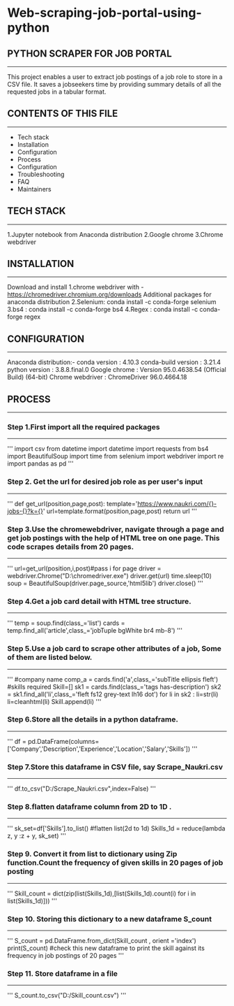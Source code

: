 # Web-scraping-job-portal-using-python
## PYTHON SCRAPER FOR JOB PORTAL
-------------------------------
This project enables a user to extract job postings of a job role to store in a CSV file. It saves a jobseekers time by providing summary details of all the requested jobs in a tabular format.<br /> 

## CONTENTS OF THIS FILE
---------------------

 * Tech stack<br /> 
 * Installation<br /> 
 * Configuration<br /> 
 * Process<br /> 
 * Configuration<br /> 
 * Troubleshooting<br /> 
 * FAQ<br /> 
 * Maintainers<br /> 

## TECH STACK
----------
1.Jupyter notebook from Anaconda distribution 
2.Google chrome 
3.Chrome webdriver

## INSTALLATION
------------
Download and install
1.chrome webdriver with -https://chromedriver.chromium.org/downloads Additional packages for anaconda distribution 
2.Selenium: conda install -c conda-forge selenium 
3.bs4 : conda install -c conda-forge bs4 
4.Regex : conda install -c conda-forge regex

## CONFIGURATION
-------------
Anaconda distribution:-
	conda version : 4.10.3
	conda-build version : 3.21.4
	python version : 3.8.8.final.0
Google chrome : Version 95.0.4638.54 (Official Build) (64-bit)
Chrome webdriver : ChromeDriver 96.0.4664.18


## PROCESS
--------
### Step 1.First import all the required packages
---------------------------------------------
'''
import csv
from datetime import datetime
import requests
from bs4 import BeautifulSoup
import time
from selenium import webdriver
import re
import pandas as pd
'''
### Step 2. Get the url for desired job role as per user's input
------------------------------------------------------------
'''
def get_url(position,page,post):
    template='https://www.naukri.com/{}-jobs-{}?k={}'
    url=template.format(position,page,post)
    return url
'''
### Step 3.Use the chromewebdriver, navigate through a page and get job postings with the help of HTML tree on one page. This code scrapes details from 20 pages.
-------------------------------------------------------------------------------------------------------------------------------------------------------------
'''
url=get_url(position,i,post)#pass i for page
driver = webdriver.Chrome("D:\chromedriver.exe")
driver.get(url)
time.sleep(10)
soup = BeautifulSoup(driver.page_source,'html5lib')
driver.close()
'''
### Step 4.Get a job card detail with HTML tree structure.
-------------------------------------------------------
'''
temp = soup.find(class_='list')
cards = temp.find_all('article',class_='jobTuple bgWhite br4 mb-8')
'''
### Step 5.Use a job card to scrape other attributes of a job, Some of them are listed below.
-----------------------------------------------------------------------------------------
'''
#company name
comp_a = cards.find('a',class_='subTitle ellipsis fleft')
#skills required
Skill=[]
        sk1 = cards.find(class_='tags has-description')
        sk2 = sk1.find_all('li',class_='fleft fs12 grey-text lh16 dot')
        for li in sk2 :
            li=str(li)
            li=cleanhtml(li)
            Skill.append(li)
'''	    
### Step 6.Store all the details in a python dataframe.
---------------------------------------------------
'''
df = pd.DataFrame(columns=['Company','Description','Experience','Location','Salary','Skills'])
'''
### Step 7.Store this dataframe in CSV file, say Scrape_Naukri.csv
---------------------------------------------------------------
'''
df.to_csv("D:/Scrape_Naukri.csv",index=False)
'''
### Step 8.flatten dataframe column from 2D to 1D .
-----------------------------------------------
'''
sk_set=df['Skills'].to_list()
#flatten list(2d to 1d)
Skills_1d = reduce(lambda z, y :z + y, sk_set)
'''
### Step 9. Convert it from list to dictionary using Zip function.Count the frequency of given skills in 20 pages of job posting
-----------------------------------------------------------------------------------------------------------------------------
'''
Skill_count = dict(zip(list(Skills_1d),[list(Skills_1d).count(i) for i in list(Skills_1d)]))
'''
### Step 10. Storing this dictionary to a new dataframe S_count
------------------------------------------------------------
'''
S_count = pd.DataFrame.from_dict(Skill_count , orient ='index')
print(S_count) #check this new dataframe to print the skill against its frequency in job postings of 20 pages
'''
### Step 11. Store dataframe in a file
-----------------------------------
'''
S_count.to_csv("D:/Skill_count.csv")
'''
